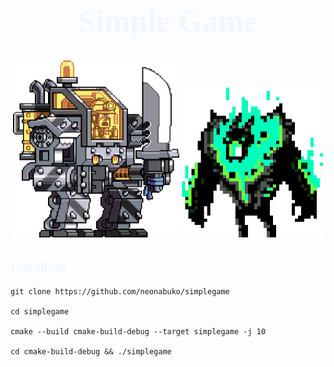 <div align="center">
    <head>
        <link rel="preconnect" href="https://fonts.googleapis.com">
        <link rel="preconnect" href="https://fonts.gstatic.com" crossorigin>
        <link href="https://fonts.googleapis.com/css2?family=Press+Start+2P&display=swap" rel="stylesheet"><title></title>
    </head>
    <h1 style="color: aliceblue; font-family: 'Press Start 2P', cursive; font-size: 50px">
    Simple Game
    </h1>
    <img src="icon/player.png" alt="player" width="266" height="283.5">
    <img src="icon/enemy.png" alt="enemy" width="225.5" height="240.5">
</div>

<div>
    <h2 style="color: aliceblue; font-family: 'Press Start 2P', cursive; font-size: 22px">Installing</h2>

```shell
git clone https://github.com/neonabuko/simplegame

cd simplegame

cmake --build cmake-build-debug --target simplegame -j 10

cd cmake-build-debug && ./simplegame
```
</div>